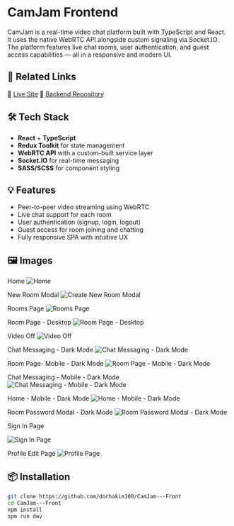 # CamJam Frontend

CamJam is a real-time video chat platform built with TypeScript and React. It uses the native WebRTC API alongside custom signaling via Socket.IO. The platform features live chat rooms, user authentication, and guest access capabilities — all in a responsive and modern UI.

## 🚀 Related Links

🔗 [Live Site](https://camjam.onrender.com/)
🔗 [Backend Repository]([https://camjam.onrender.com/](https://github.com/dorhakim100/CamJam-Back))


## 🛠️ Tech Stack

- **React** + **TypeScript**
- **Redux Toolkit** for state management
- **WebRTC API** with a custom-built service layer
- **Socket.IO** for real-time messaging
- **SASS/SCSS** for component styling

## 💡 Features

- Peer-to-peer video streaming using WebRTC
- Live chat support for each room
- User authentication (signup, login, logout)
- Guest access for room joining and chatting
- Fully responsive SPA with intuitive UX

  
## 🖼️ Images

Home
![Home](https://github.com/user-attachments/assets/73c0ad92-867d-4ae1-baf4-ac4d1709f801)

New Room Modal
![Create New Room Modal](https://github.com/user-attachments/assets/e69104f9-bd07-4bf4-b4df-f44735a37277)

Rooms Page
![Rooms Page](https://github.com/user-attachments/assets/b42122b9-2f87-4b86-888e-116c35879b1c)

Room Page - Desktop
![Room Page - Desktop](https://github.com/user-attachments/assets/790e0624-4144-45ec-972f-0165262da27b)

Video Off
![Video Off](https://github.com/user-attachments/assets/0caccb12-a48f-4517-98d2-bc11eaaae86f)

Chat Messaging - Dark Mode
![Chat Messaging - Dark Mode](https://github.com/user-attachments/assets/f54c6fef-e525-4600-9384-4dec94d8232f)

Room Page- Mobile - Dark Mode
![Room Page - Mobile - Dark Mode](https://github.com/user-attachments/assets/51ab5f68-079b-432a-842b-6a89202f21c9)

Chat Messaging - Mobile - Dark Mode
![Chat Messaging - Mobile - Dark Mode](https://github.com/user-attachments/assets/20cf6b3e-573b-41ae-baf3-bdb613092f87)

Home - Mobile - Dark Mode
![Home - Mobile - Dark Mode](https://github.com/user-attachments/assets/6dbedeb3-20d5-4fe6-8516-39af4d32b6cd)

Room Password Modal - Dark Mode
![Room Password Modal - Dark Mode](https://github.com/user-attachments/assets/fa78fdee-073c-41c5-be23-de2657f459e6)

Sign In Page

![Sign In Page](https://github.com/user-attachments/assets/3df80980-e3e8-44db-bddd-0ade95d69315)

Profile Edit Page
![Profile Page](https://github.com/user-attachments/assets/eae3eda0-a49a-40b6-8419-50d332bbf7f4)


## 📦 Installation

```bash
git clone https://github.com/dorhakim100/CamJam---Front
cd CamJam---Front
npm install
npm run dev

